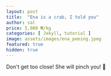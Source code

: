 ```yaml
---
layout: post
title:  "Ena is a crab, I told you"
author: sal
price: 5,000 ₩/kg
categories: [ Jekyll, tutorial ]
image: assets/images/ena_peeing.jpeg
featured: true
hidden: true
---
```


Don't get too close! She will pinch you! 🦀
